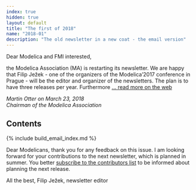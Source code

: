 ```yaml
---
index: true
hidden: true
layout: default
title: "The first of 2018"
name: "2018-01"
description: "The old newsletter in a new coat - the email version"
---
```


Dear Modelica and FMI interested,

the Modelica Association (MA) is restarting its newsletter. We are happy that Filip Ježek - one of the organizers of the Modelica’2017 conference in Prague - will be the editor and organizer of the newsletters. The plan is to have three releases per year. Furthermore [...  read more on the web](https://newsletter.modelica.org/2018-01/index#letter-from-the-board)

*Martin Otter on March 23, 2018*    
*Chairman of the Modelica Association*

## Contents

{% include build_email_index.md %}

Dear Modelicans, thank you for any feedback on this issue. I am looking forward for your contributions to the next newsletter, which is  planned in summer. You better [subscribe to the contributors list](http://eepurl.com/dpvIVP) to be informed about planning the next release.

All the best,
Filip Ježek, newsletter editor
